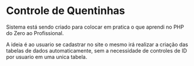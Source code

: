 # Controle de Quentinhas

Sistema está sendo criado para colocar em pratica o que aprendi no PHP do Zero ao Profissional.

A ideia é ao usuario se cadastrar no site o mesmo irá realizar a criação das tabelas de dados automaticamente, sem a necessidade de controles de ID por usuario em uma unica tabela.